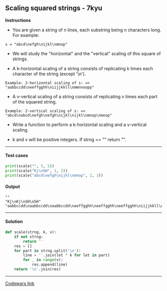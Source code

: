 ## Scaling squared strings - 7kyu

**Instructions**

- You are given a string of n lines, each substring being n characters long. For example:

```
s = "abcd\nefgh\nijkl\nmnop"
```

- We will study the "horizontal" and the "vertical" scaling of this square of strings.

- A k-horizontal scaling of a string consists of replicating k times each character of the string (except '\n').

```
Example: 2-horizontal scaling of s: => "aabbccdd\neeffgghh\niijjkkll\nmmnnoopp"
```

- A v-vertical scaling of a string consists of replicating v times each part of the squared string.

```
Example: 2-vertical scaling of s: => "abcd\nabcd\nefgh\nefgh\nijkl\nijkl\nmnop\nmnop"
```

- Write a function to perform a k-horizontal scaling and a v-vertical scaling.

- k and v will be positive integers. If strng == "" return "".

---

#### Test cases

```python
print(scale("", 5, 5))
print(scale("Kj\nSH", 1, 2))
print(scale("abcd\nefgh\nijkl\nmnop", 2, 3))
```

#### Output
```
""
"Kj\nKj\nSH\nSH"
"aabbccdd\naabbccdd\naabbccdd\neeffgghh\neeffgghh\neeffgghh\niijjkkll\niijjkkll\niijjkkll\nmmnnoopp\nmmnnoopp\nmmnnoopp"
```

---

#### Solution

```python
def scale(strng, k, v):
    if not strng:
        return ''
    res = []
    for part in strng.split('\n'):
        line = ''.join(let * k for let in part)
        for _ in range(v):
            res.append(line)
    return '\n'.join(res)
```

---

[Codewars link](https://www.codewars.com/kata/56ed20a2c4e5d69155000301/python)
